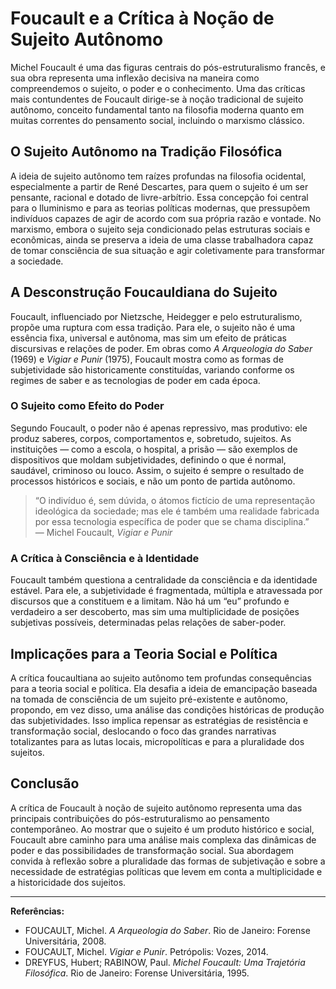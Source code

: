 # Foucault e a Crítica à Noção de Sujeito Autônomo

Michel Foucault é uma das figuras centrais do pós-estruturalismo francês, e sua obra representa uma inflexão decisiva na maneira como compreendemos o sujeito, o poder e o conhecimento. Uma das críticas mais contundentes de Foucault dirige-se à noção tradicional de sujeito autônomo, conceito fundamental tanto na filosofia moderna quanto em muitas correntes do pensamento social, incluindo o marxismo clássico.

## O Sujeito Autônomo na Tradição Filosófica

A ideia de sujeito autônomo tem raízes profundas na filosofia ocidental, especialmente a partir de René Descartes, para quem o sujeito é um ser pensante, racional e dotado de livre-arbítrio. Essa concepção foi central para o Iluminismo e para as teorias políticas modernas, que pressupõem indivíduos capazes de agir de acordo com sua própria razão e vontade. No marxismo, embora o sujeito seja condicionado pelas estruturas sociais e econômicas, ainda se preserva a ideia de uma classe trabalhadora capaz de tomar consciência de sua situação e agir coletivamente para transformar a sociedade.

## A Desconstrução Foucauldiana do Sujeito

Foucault, influenciado por Nietzsche, Heidegger e pelo estruturalismo, propõe uma ruptura com essa tradição. Para ele, o sujeito não é uma essência fixa, universal e autônoma, mas sim um efeito de práticas discursivas e relações de poder. Em obras como *A Arqueologia do Saber* (1969) e *Vigiar e Punir* (1975), Foucault mostra como as formas de subjetividade são historicamente constituídas, variando conforme os regimes de saber e as tecnologias de poder em cada época.

### O Sujeito como Efeito do Poder

Segundo Foucault, o poder não é apenas repressivo, mas produtivo: ele produz saberes, corpos, comportamentos e, sobretudo, sujeitos. As instituições — como a escola, o hospital, a prisão — são exemplos de dispositivos que moldam subjetividades, definindo o que é normal, saudável, criminoso ou louco. Assim, o sujeito é sempre o resultado de processos históricos e sociais, e não um ponto de partida autônomo.

> “O indivíduo é, sem dúvida, o átomos fictício de uma representação ideológica da sociedade; mas ele é também uma realidade fabricada por essa tecnologia específica de poder que se chama disciplina.”  
> — Michel Foucault, *Vigiar e Punir*

### A Crítica à Consciência e à Identidade

Foucault também questiona a centralidade da consciência e da identidade estável. Para ele, a subjetividade é fragmentada, múltipla e atravessada por discursos que a constituem e a limitam. Não há um “eu” profundo e verdadeiro a ser descoberto, mas sim uma multiplicidade de posições subjetivas possíveis, determinadas pelas relações de saber-poder.

## Implicações para a Teoria Social e Política

A crítica foucaultiana ao sujeito autônomo tem profundas consequências para a teoria social e política. Ela desafia a ideia de emancipação baseada na tomada de consciência de um sujeito pré-existente e autônomo, propondo, em vez disso, uma análise das condições históricas de produção das subjetividades. Isso implica repensar as estratégias de resistência e transformação social, deslocando o foco das grandes narrativas totalizantes para as lutas locais, micropolíticas e para a pluralidade dos sujeitos.

## Conclusão

A crítica de Foucault à noção de sujeito autônomo representa uma das principais contribuições do pós-estruturalismo ao pensamento contemporâneo. Ao mostrar que o sujeito é um produto histórico e social, Foucault abre caminho para uma análise mais complexa das dinâmicas de poder e das possibilidades de transformação social. Sua abordagem convida à reflexão sobre a pluralidade das formas de subjetivação e sobre a necessidade de estratégias políticas que levem em conta a multiplicidade e a historicidade dos sujeitos.

---

**Referências:**

- FOUCAULT, Michel. *A Arqueologia do Saber*. Rio de Janeiro: Forense Universitária, 2008.
- FOUCAULT, Michel. *Vigiar e Punir*. Petrópolis: Vozes, 2014.
- DREYFUS, Hubert; RABINOW, Paul. *Michel Foucault: Uma Trajetória Filosófica*. Rio de Janeiro: Forense Universitária, 1995.